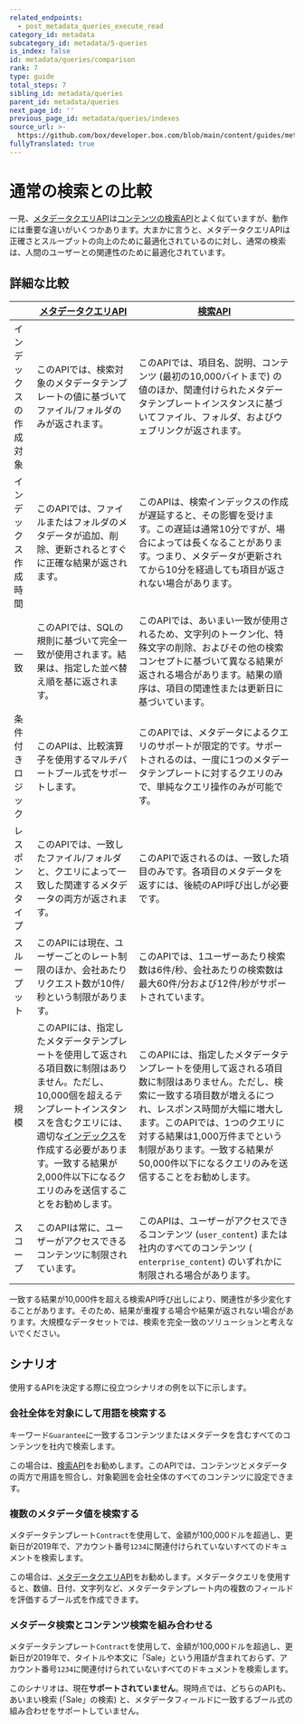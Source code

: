 ```yaml
---
related_endpoints:
  - post_metadata_queries_execute_read
category_id: metadata
subcategory_id: metadata/5-queries
is_index: false
id: metadata/queries/comparison
rank: 7
type: guide
total_steps: 7
sibling_id: metadata/queries
parent_id: metadata/queries
next_page_id: ''
previous_page_id: metadata/queries/indexes
source_url: >-
  https://github.com/box/developer.box.com/blob/main/content/guides/metadata/5-queries/7-comparison.md
fullyTranslated: true
---
```

# 通常の検索との比較

一見、[メタデータクエリAPI][mdq_api]は[コンテンツの検索API][search]とよく似ていますが、動作には重要な違いがいくつかあります。大まかに言うと、メタデータクエリAPIは正確さとスループットの向上のために最適化されているのに対し、通常の検索は、人間のユーザーとの関連性のために最適化されています。

## 詳細な比較

<!-- markdownlint-disable line-length -->

|             | [メタデータクエリAPI][mdq_api]                                                                                                                                                        | [検索API][search]                                                                                                                                                      |
| ----------- | ----------------------------------------------------------------------------------------------------------------------------------------------------------------------------- | -------------------------------------------------------------------------------------------------------------------------------------------------------------------- |
| インデックスの作成対象 | このAPIでは、検索対象のメタデータテンプレートの値に基づいてファイル/フォルダのみが返されます。                                                                                                                             | このAPIでは、項目名、説明、コンテンツ (最初の10,000バイトまで) の値のほか、関連付けられたメタデータテンプレートインスタンスに基づいてファイル、フォルダ、およびウェブリンクが返されます。                                                                  |
| インデックス作成時間  | このAPIでは、ファイルまたはフォルダのメタデータが追加、削除、更新されるとすぐに正確な結果が返されます。                                                                                                                         | このAPIは、検索インデックスの作成が遅延すると、その影響を受けます。この遅延は通常10分ですが、場合によっては長くなることがあります。つまり、メタデータが更新されてから10分を経過しても項目が返されない場合があります。                                                       |
| 一致          | このAPIでは、SQLの規則に基づいて完全一致が使用されます。結果は、指定した並べ替え順を基に返されます。                                                                                                                         | このAPIでは、あいまい一致が使用されるため、文字列のトークン化、特殊文字の削除、およびその他の検索コンセプトに基づいて異なる結果が返される場合があります。結果の順序は、項目の関連性または更新日に基づいています。                                                           |
| 条件付きロジック    | このAPIは、比較演算子を使用するマルチパートブール式をサポートします。                                                                                                                                          | このAPIでは、メタデータによるクエリのサポートが限定的です。サポートされるのは、一度に1つのメタデータテンプレートに対するクエリのみで、単純なクエリ操作のみが可能です。                                                                                |
| レスポンスタイプ    | このAPIでは、一致したファイル/フォルダと、クエリによって一致した関連するメタデータの両方が返されます。                                                                                                                         | このAPIで返されるのは、一致した項目のみです。各項目のメタデータを返すには、後続のAPI呼び出しが必要です。                                                                                                              |
| スループット      | このAPIには現在、ユーザーごとのレート制限のほか、会社あたりリクエスト数が10件/秒という制限があります。                                                                                                                        | このAPIでは、1ユーザーあたり検索数は6件/秒、会社あたりの検索数は最大60件/分および12件/秒がサポートされています。                                                                                                       |
| 規模          | このAPIには、指定したメタデータテンプレートを使用して返される項目数に制限はありません。ただし、10,000個を超えるテンプレートインスタンスを含むクエリには、適切な[インデックス](g://metadata/queries/indexes)を作成する必要があります。一致する結果が2,000件以下になるクエリのみを送信することをお勧めします。 | このAPIには、指定したメタデータテンプレートを使用して返される項目数に制限はありません。ただし、検索に一致する項目数が増えるにつれ、レスポンス時間が大幅に増大します。このAPIでは、1つのクエリに対する結果は1,000万件までという制限があります。一致する結果が50,000件以下になるクエリのみを送信することをお勧めします。 |
| スコープ        | このAPIは常に、ユーザーがアクセスできるコンテンツに制限されています。                                                                                                                                          | このAPIは、ユーザーがアクセスできるコンテンツ (`​user_content​`) または社内のすべてのコンテンツ (`​enterprise_content​`) のいずれかに制限される場合があります。                                                             |

<!-- markdownlint-enable line-length -->

<Message warning>

一致する結果が10,000件を超える検索API呼び出しにより、関連性が多少変化することがあります。そのため、結果が重複する場合や結果が返されない場合があります。大規模なデータセットでは、検索を完全一致のソリューションと考えないでください。

</Message>

## シナリオ

使用するAPIを決定する際に役立つシナリオの例を以下に示します。

### 会社全体を対象にして用語を検索する

キーワード`Guarantee`に一致するコンテンツまたはメタデータを含むすべてのコンテンツを社内で検索します。

この場合は、[検索API][search]をお勧めします。このAPIでは、コンテンツとメタデータの両方で用語を照合し、対象範囲を会社全体のすべてのコンテンツに設定できます。

### 複数のメタデータ値を検索する

メタデータテンプレート`​Contract​`を使用して、金額が100,000ドルを超過し、更新日が2019年で、アカウント番号`​1234`に関連付けられていないすべてのドキュメントを検索します。

この場合は、[メタデータクエリAPI][mdq_api]をお勧めします。メタデータクエリを使用すると、数値、日付、文字列など、メタデータテンプレート内の複数のフィールドを評価するブール式を作成できます。

### メタデータ検索とコンテンツ検索を組み合わせる

メタデータテンプレート`​Contract​`を使用して、金額が100,000ドルを超過し、更新日が2019年で、タイトルや本文に「Sale」という用語が含まれておらず、アカウント番号`​1234`に関連付けられていないすべてのドキュメントを検索します。

このシナリオは、現在**サポートされていません**。現時点では、どちらのAPIも、あいまい検索 (「Sale」の検索) と、メタデータフィールドに一致するブール式の組み合わせをサポートしていません。

[mdq_api]: e://post_metadata_queries_execute_read

[search]: e://get_search
